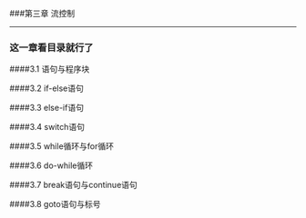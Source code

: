 ###第三章 流控制
***

### 这一章看目录就行了

####3.1 语句与程序块

####3.2 if-else语句

####3.3 else-if语句

####3.4 switch语句

####3.5 while循环与for循环

####3.6 do-while循环

####3.7 break语句与continue语句

####3.8 goto语句与标号



